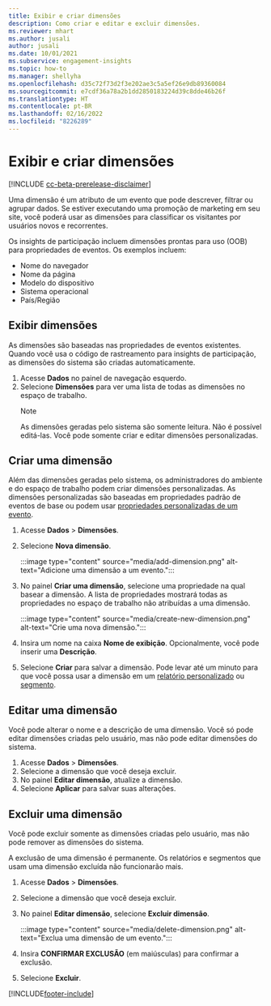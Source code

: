```yaml
---
title: Exibir e criar dimensões
description: Como criar e editar e excluir dimensões.
ms.reviewer: mhart
ms.author: jusali
author: jusali
ms.date: 10/01/2021
ms.subservice: engagement-insights
ms.topic: how-to
ms.manager: shellyha
ms.openlocfilehash: d35c72f73d2f3e202ae3c5a5ef26e9db89360084
ms.sourcegitcommit: e7cdf36a78a2b1dd2850183224d39c8dde46b26f
ms.translationtype: HT
ms.contentlocale: pt-BR
ms.lasthandoff: 02/16/2022
ms.locfileid: "8226289"
---
```

# <a name="view-and-create-dimensions"></a>Exibir e criar dimensões

[!INCLUDE [cc-beta-prerelease-disclaimer](includes/cc-beta-prerelease-disclaimer.md)]

Uma dimensão é um atributo de um evento que pode descrever, filtrar ou agrupar dados. Se estiver executando uma promoção de marketing em seu site, você poderá usar as dimensões para classificar os visitantes por usuários novos e recorrentes.  

Os insights de participação incluem dimensões prontas para uso (OOB) para propriedades de eventos. Os exemplos incluem:

- Nome do navegador
- Nome da página
- Modelo do dispositivo
- Sistema operacional
- País/Região

## <a name="view-dimensions"></a>Exibir dimensões

As dimensões são baseadas nas propriedades de eventos existentes. Quando você usa o código de rastreamento para insights de participação, as dimensões do sistema são criadas automaticamente.

1. Acesse **Dados** no painel de navegação esquerdo. 
1. Selecione **Dimensões** para ver uma lista de todas as dimensões no espaço de trabalho. 
   > [!NOTE]
   > As dimensões geradas pelo sistema são somente leitura. Não é possível editá-las. Você pode somente criar e editar dimensões personalizadas.

## <a name="create-a-dimension"></a>Criar uma dimensão

Além das dimensões geradas pelo sistema, os administradores do ambiente e do espaço de trabalho podem criar dimensões personalizadas. As dimensões personalizadas são baseadas em propriedades padrão de eventos de base ou podem usar [propriedades personalizadas de um evento](advanced-SDK-implementation.md).

1. Acesse **Dados** > **Dimensões**.
1. Selecione **Nova dimensão**.

   :::image type="content" source="media/add-dimension.png" alt-text="Adicione uma dimensão a um evento.":::

1. No painel **Criar uma dimensão**, selecione uma propriedade na qual basear a dimensão. A lista de propriedades mostrará todas as propriedades no espaço de trabalho não atribuídas a uma dimensão.
   
   :::image type="content" source="media/create-new-dimension.png" alt-text="Crie uma nova dimensão.":::
      
3. Insira um nome na caixa **Nome de exibição**. Opcionalmente, você pode inserir uma **Descrição**.
4. Selecione **Criar** para salvar a dimensão. Pode levar até um minuto para que você possa usar a dimensão em um [relatório personalizado](custom-reports.md) ou [segmento](segments.md). 

## <a name="edit-a-dimension"></a>Editar uma dimensão

Você pode alterar o nome e a descrição de uma dimensão. Você só pode editar dimensões criadas pelo usuário, mas não pode editar dimensões do sistema.


1. Acesse **Dados** > **Dimensões**.
1. Selecione a dimensão que você deseja excluir.
1. No painel **Editar dimensão**, atualize a dimensão.
1. Selecione **Aplicar** para salvar suas alterações.

## <a name="delete-a-dimension"></a>Excluir uma dimensão

Você pode excluir somente as dimensões criadas pelo usuário, mas não pode remover as dimensões do sistema.

A exclusão de uma dimensão é permanente. Os relatórios e segmentos que usam uma dimensão excluída não funcionarão mais. 

1. Acesse **Dados** > **Dimensões**.
1. Selecione a dimensão que você deseja excluir.
1. No painel **Editar dimensão**, selecione **Excluir dimensão**.

   :::image type="content" source="media/delete-dimension.png" alt-text="Exclua uma dimensão de um evento.":::

1. Insira **CONFIRMAR EXCLUSÃO** (em maiúsculas) para confirmar a exclusão. 
1. Selecione **Excluir**.

[!INCLUDE[footer-include](../includes/footer-banner.md)]
